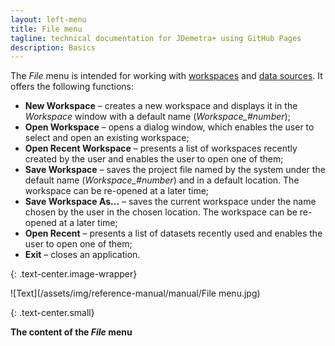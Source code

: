```yaml
---
layout: left-menu
title: File menu
tagline: technical documentation for JDemetra+ using GitHub Pages
description: Basics
---
```


The *File* menu is intended for working with [workspaces](workspace.html) and [data sources](../reference-manual/data-providers.html). It offers the following functions:  
* **New Workspace** – creates a new workspace and displays it in the *Workspace* window with a default name (*Workspace_#number*); 
* **Open Workspace** – opens a dialog window, which enables the user to select and open an existing workspace; 
* **Open Recent Workspace** – presents a list of workspaces recently created by the user and enables the user to open one of them; 
* **Save Workspace** – saves the project file named by the system under the default name (*Workspace_#number*) and in a default location. The workspace can be re-opened at  a later time; 
* **Save Workspace As…** – saves the current workspace under the name chosen by the user in the chosen location. The workspace can be re-opened at a later time; 
* **Open Recent** – presents a list of datasets recently used and enables the user to open one of them; 
* **Exit** – closes an application.

{: .text-center.image-wrapper}

![Text](/assets/img/reference-manual/manual/File menu.jpg)

{: .text-center.small}

**The content of the *File* menu**

